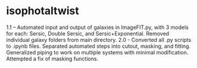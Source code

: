 # isophotaltwist

1.1 – Automated input and output of galaxies in ImageFIT.py, with 3 models for each: Sersic, Double Sersic, and Sersic+Exponential. Removed individual galaxy folders from main directory.
2.0 - Converted all .py scripts to .ipynb files. Separated automated steps into cutout, masking, and fitting. Generalized piping to work on multiple systems with minimal modification. Attempted a fix of masking functions.
